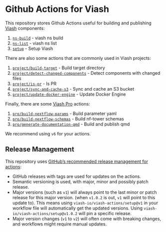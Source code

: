 # Github Actions for Viash


This repository stores Github Actions useful for building and publishing
[Viash](https://viash.io) components:

1.  [`ns-build`](ns-build) - viash ns build
2.  [`ns-list`](ns-list) - viash ns list
3.  [`setup`](setup) - Setup Viash

There are also some actions that are commonly used in Viash projects:

1.  [`project/build-target`](project/build-target) - Build target
    directory
2.  [`project/detect-changed-components`](project/detect-changed-components) -
    Detect components with changed files
3.  [`project/is-pr`](project/is-pr) - Is PR
4.  [`project/sync-and-cache-s3`](project/sync-and-cache-s3) - Sync and
    cache an S3 bucket
5.  [`project/update-docker-engine`](project/update-docker-engine) -
    Update Docker Engine

Finally, there are some [Viash
Pro](https://www.data-intuitive.com/services/viashpro.html) actions:

1.  [`pro/build-nextflow-params`](pro/build-nextflow-params) - Build
    parameter yaml
2.  [`pro/build-nextflow-schemas`](pro/build-nextflow-schemas) - Build
    nf-tower schemas
3.  [`pro/generate-documentation-qmd`](pro/generate-documentation-qmd) -
    Build and publish qmd

We recommend using `v6` for your actions.

## Release Management

This repository uses [GitHub’s recommended release management for
actions](https://docs.github.com/en/actions/creating-actions/about-custom-actions#using-release-management-for-actions):

- GitHub releases with tags are used for updates on the actions.
- Semantic versioning is used, with major, minor and possibly patch
  release.
- Major versions (such as `v1`) will always point to the last minor or
  patch release for this major version. (when `v1.0.2` is out, `v1` will
  point to this update to). This means using
  `viash-io/viash-actions/setup@v1` in your workflow file will
  automatically get the updated versions. Using
  `viash-io/viash-actions/setup@v1.0.2` will pin a specific release.
- Major version changes (`v1` to `v2`) will often come with breaking
  changes, and workflows might require manual updates.
